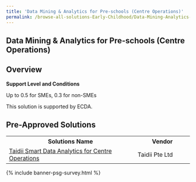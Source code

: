 ```yaml
---
title: 'Data Mining & Analytics for Pre-schools (Centre Operations)'
permalink: /browse-all-solutions-Early-Childhood/Data-Mining-Analytics-for-Pre-schools--Centre-Operations-
---
```


## Data Mining & Analytics for Pre-schools (Centre Operations)
## Overview

**Support Level and Conditions**

Up to 0.5 for SMEs, 0.3 for non-SMEs

This solution is supported by ECDA.

## Pre-Approved Solutions

<table>
<tr>
<th style='width: auto;'><b>Solutions Name</b></th>
<th style='width: 30%;'><b>Vendor</b></th>
</tr>
<tr>
<td><a href='/productivity-solutions-grant/solutionrepo/solution4263' target='_blank'>Taidii Smart Data Analytics for Centre Operations</a><br></td>
<td>Taidii Pte Ltd</td>
</tr>
</table>

{% include banner-psg-survey.html %}
